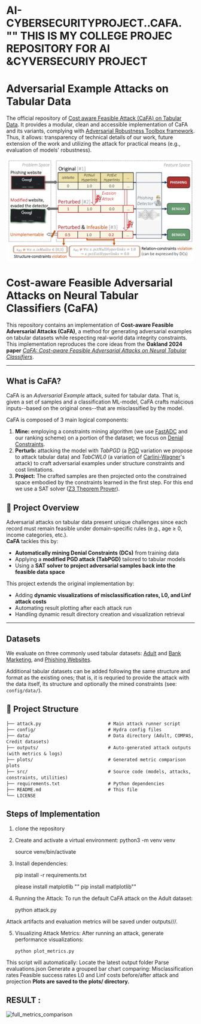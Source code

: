 # AI-CYBERSECURITYPROJECT..CAFA. "" THIS IS MY COLLEGE PROJEC REPOSITORY FOR AI &CYVERSECURIY PROJECT

# Adversarial Example Attacks on Tabular Data
The official repository of [Cost aware Feasible Attack (CaFA) on Tabular Data](TODO-LINK). It provides a modular, clean and 
accessible implementation of CaFA and its variants, complying with [Adversarial Robustness Toolbox framework](https://github.com/Trusted-AI/adversarial-robustness-toolbox/tree/main). 
Thus, it allows: transparency of technical details of our work, future extension of the work and utilizing the attack for practical means (e.g., evaluation of models' robustness).

<div align="center">
<img width="500" src="docs/tabular-attack-example.png">
</div>


#  Cost-aware Feasible Adversarial Attacks on Neural Tabular Classifiers (CaFA)

This repository contains an implementation of **Cost-aware Feasible Adversarial Attacks (CaFA)**, a method for generating adversarial examples on tabular datasets while respecting real-world data integrity constraints.  
This implementation reproduces the core ideas from the **Oakland 2024 paper** [*CaFA: Cost-aware Feasible Adversarial Attacks on Neural Tabular Classifiers*](https://github.com/matanbt/attack-tabular).

---
## What is CaFA?
CaFA is an _Adversarial Example_ attack, suited for tabular data. That is, given a set of samples and a classification 
ML-model, CaFA crafts malicious inputs--based on the original ones--that are misclassified by the model.

CaFA is composed of 3 main logical components:
1. **Mine:** employing a constraints mining algorithm (we use [FastADC](https://github.com/RangerShaw/FastADC) and our ranking scheme) on a 
portion of the dataset; we focus on [Denial Constraints](https://dl.acm.org/doi/10.14778/2536258.2536262).
2. **Perturb:** attacking the model with *TabPGD* (a [PGD](https://arxiv.org/abs/1706.06083) variation we propose to attack tabular data) and *TabCWL0*
(a variation of [Carlini-Wagner](https://arxiv.org/abs/1608.04644)'s attack) to craft adversarial examples under structure constraints and cost limitations.
3. **Project:** The crafted samples are then projected onto the constrained space embodied by the constraints 
learned in the first step. For this end we use a SAT solver ([Z3 Theorem Prover](https://github.com/Z3Prover/z3)).

## 📑 Project Overview

Adversarial attacks on tabular data present unique challenges since each record must remain feasible under domain-specific rules (e.g., age ≥ 0, income categories, etc.).  
**CaFA** tackles this by:
- **Automatically mining Denial Constraints (DCs)** from training data
- Applying a **modified PGD attack (TabPGD)** tailored to tabular models
- Using a **SAT solver to project adversarial samples back into the feasible data space**

This project extends the original implementation by:
- Adding **dynamic visualizations of misclassification rates, L0, and Linf attack costs**
- Automating result plotting after each attack run
- Handling dynamic result directory creation and visualization retrieval

---


## Datasets
We evaluate on three commonly used tabular datasets:
[Adult](https://archive.ics.uci.edu/ml/datasets/adult) and 
[Bank Marketing](https://archive.ics.uci.edu/dataset/222/bank+marketing), and
[Phishing Websites](https://archive.ics.uci.edu/ml/datasets/phishing+websites). 

Additional tabular datasets can be added following the same structure and format as the existing ones; that is, it is requried to provide the attack with the data itself, its structure and optionally the mined constraints (see: `config/data/`). 

## 📂 Project Structure
```
├── attack.py                         # Main attack runner script
├── config/                           # Hydra config files
├── data/                             # Data directory (Adult, COMPAS, Credit datasets)
├── outputs/                          # Auto-generated attack outputs (with metrics & logs)
├── plots/                            # Generated metric comparison plots
├── src/                              # Source code (models, attacks, constraints, utilities)
├── requirements.txt                  # Python dependencies
├── README.md                         # This file
└── LICENSE
```


## Steps of Implementation 
1. clone the repository 
   
2. Create and activate a virtual environment:
    python3 -m venv venv
    
    source venv/bin/activate
    
3. Install dependencies:
   
     pip install -r requirements.txt
   
   please install matplotlib "" pip install matlplotlib""
4. Running the Attack: To run the default CaFA attack on the Adult dataset:
   
     python attack.py
   
Attack artifacts and evaluation metrics will be saved under outputs/<date>/<run-time>/.


5. Visualizing Attack Metrics: After running an attack, generate performance visualizations:
   
       python plot_metrics.py
   
This script will automatically:
Locate the latest output folder Parse evaluations.json
Generate a grouped bar chart comparing:
Misclassification rates
Feasible success rates
L0 and Linf costs before/after attack and projection
**Plots are saved to the plots/ directory.**


## RESULT :
![full_metrics_comparison](https://github.com/user-attachments/assets/f1706198-d383-4bc9-8d05-21577ddcf343)






